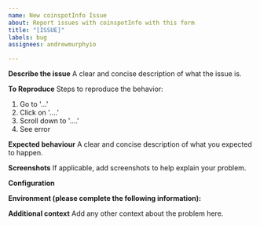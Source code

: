 ```yaml
---
name: New coinspotInfo Issue
about: Report issues with coinspotInfo with this form
title: "[ISSUE]"
labels: bug
assignees: andrewmurphyio

---
```


**Describe the issue**
A clear and concise description of what the issue is.

**To Reproduce**
Steps to reproduce the behavior:
1. Go to '...'
2. Click on '....'
3. Scroll down to '....'
4. See error

**Expected behaviour**
A clear and concise description of what you expected to happen.

**Screenshots**
If applicable, add screenshots to help explain your problem.

**Configuration**
<!---Please post your coinspotInfo configuration here. REMEMBER TO SANITISE YOUR ADDRESS!-->

**Environment (please complete the following information):**
<!--- Please paste the output from the System Info page in HomeAssistant--->

**Additional context**
Add any other context about the problem here.
